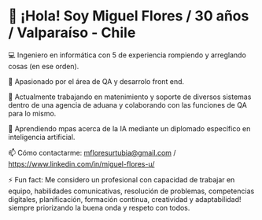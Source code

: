 # 👋 ¡Hola! Soy Miguel Flores / 30 años / Valparaíso - Chile

💻 Ingeniero en informática con 5 de experiencia rompiendo y arreglando cosas (en ese orden).

🚀 Apasionado por el área de QA y desarrolo front end.

🔭 Actualmente trabajando en matenimiento y soporte de diversos sistemas dentro de una agencia de aduana y colaborando con las funciones de QA para lo mismo.

🌱 Aprendiendo mpas acerca de la IA mediante un diplomado específico en inteligencia artificial.

📫 Cómo contactarme: mfloresurtubia@gmail.com / https://www.linkedin.com/in/miguel-flores-u/

⚡ Fun fact: Me considero un profesional con capacidad de trabajar en equipo, habilidades comunicativas, resolución de problemas, competencias digitales, planificación, formación continua, creatividad y adaptabilidad! siempre priorizando la buena onda y respeto con todos.
